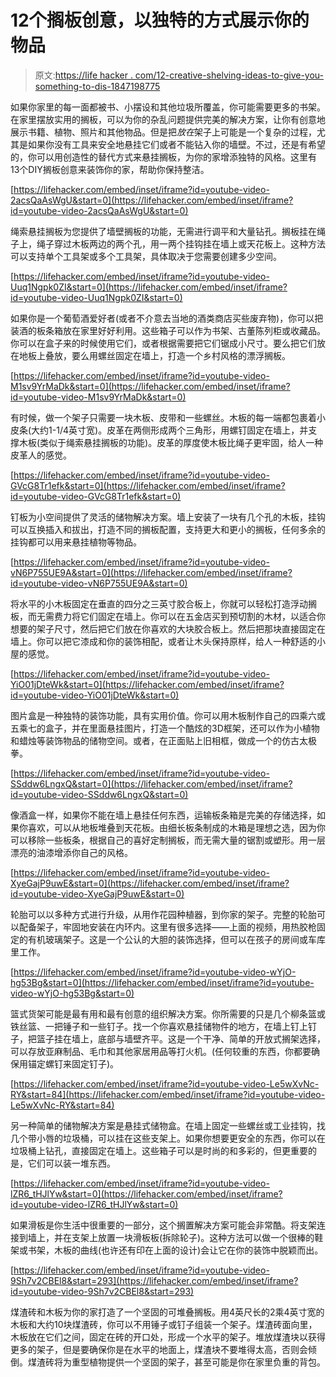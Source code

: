 # 12个搁板创意，以独特的方式展示你的物品

> 原文:[https://life hacker . com/12-creative-shelving-ideas-to-give-you-something-to-dis-1847198775](https://lifehacker.com/12-creative-shelving-ideas-to-give-you-somewhere-to-dis-1847198775)

如果你家里的每一面都被书、小摆设和其他垃圾所覆盖，你可能需要更多的书架。在家里摆放实用的搁板，可以为你的杂乱问题提供完美的解决方案，让你有创意地展示书籍、植物、照片和其他物品。但是把*放在*架子上可能是一个复杂的过程，尤其是如果你没有工具来安全地悬挂它们或者不能钻入你的墙壁。不过，还是有希望的，你可以用创造性的替代方式来悬挂搁板，为你的家增添独特的风格。这里有13个DIY搁板创意来装饰你的家，帮助你保持整洁。

 [https://lifehacker.com/embed/inset/iframe?id=youtube-video-2acsQaAsWgU&start=0](https://lifehacker.com/embed/inset/iframe?id=youtube-video-2acsQaAsWgU&start=0) 

绳索悬挂搁板为您提供了墙壁搁板的功能，无需进行调平和大量钻孔。搁板挂在绳子上，绳子穿过木板两边的两个孔，用一两个挂钩挂在墙上或天花板上。这种方法可以支持单个工具架或多个工具架，具体取决于您需要创建多少空间。

 [https://lifehacker.com/embed/inset/iframe?id=youtube-video-Uuq1Ngpk0ZI&start=0](https://lifehacker.com/embed/inset/iframe?id=youtube-video-Uuq1Ngpk0ZI&start=0) 

如果你是一个葡萄酒爱好者(或者不介意去当地的酒类商店买些废弃物)，你可以把装酒的板条箱放在家里好好利用。这些箱子可以作为书架、古董陈列柜或收藏品。你可以在盒子来的时候使用它们，或者根据需要把它们锯成小尺寸。要么把它们放在地板上叠放，要么用螺丝固定在墙上，打造一个乡村风格的漂浮搁板。

 [https://lifehacker.com/embed/inset/iframe?id=youtube-video-M1sv9YrMaDk&start=0](https://lifehacker.com/embed/inset/iframe?id=youtube-video-M1sv9YrMaDk&start=0) 

有时候，做一个架子只需要一块木板、皮带和一些螺丝。木板的每一端都包裹着小皮条(大约1-1/4英寸宽)。皮革在两侧形成两个三角形，用螺钉固定在墙上，并支撑木板(类似于绳索悬挂搁板的功能)。皮革的厚度使木板比绳子更牢固，给人一种皮革人的感觉。

 [https://lifehacker.com/embed/inset/iframe?id=youtube-video-GVcG8Tr1efk&start=0](https://lifehacker.com/embed/inset/iframe?id=youtube-video-GVcG8Tr1efk&start=0) 

钉板为小空间提供了灵活的储物解决方案。墙上安装了一块有几个孔的木板，挂钩可以互换插入和拔出，打造不同的搁板配置，支持更大和更小的搁板，任何多余的挂钩都可以用来悬挂植物等物品。

 [https://lifehacker.com/embed/inset/iframe?id=youtube-video-vN6P755UE9A&start=0](https://lifehacker.com/embed/inset/iframe?id=youtube-video-vN6P755UE9A&start=0) 

将水平的小木板固定在垂直的四分之三英寸胶合板上，你就可以轻松打造浮动搁板，而无需费力将它们固定在墙上。你可以在五金店买到预切割的木材，以适合你想要的架子尺寸，然后把它们放在你喜欢的大块胶合板上。然后把那块直接固定在墙上。你可以把它漆成和你的装饰相配，或者让木头保持原样，给人一种舒适的小屋的感觉。

 [https://lifehacker.com/embed/inset/iframe?id=youtube-video-YiO01jDteWk&start=0](https://lifehacker.com/embed/inset/iframe?id=youtube-video-YiO01jDteWk&start=0) 

图片盒是一种独特的装饰功能，具有实用价值。你可以用木板制作自己的四乘六或五乘七的盒子，并在里面悬挂图片，打造一个酷炫的3D框架，还可以作为小植物和蜡烛等装饰物品的储物空间。或者，在正面贴上旧相框，做成一个的仿古太极拳。

 [https://lifehacker.com/embed/inset/iframe?id=youtube-video-SSddw6LngxQ&start=0](https://lifehacker.com/embed/inset/iframe?id=youtube-video-SSddw6LngxQ&start=0) 

像酒盒一样，如果你不能在墙上悬挂任何东西，运输板条箱是完美的存储选择，如果你喜欢，可以从地板堆叠到天花板。由细长板条制成的木箱是理想之选，因为你可以移除一些板条，根据自己的喜好定制搁板，而无需大量的锯割或塑形。用一层漂亮的油漆增添你自己的风格。

 [https://lifehacker.com/embed/inset/iframe?id=youtube-video-XyeGajP9uwE&start=0](https://lifehacker.com/embed/inset/iframe?id=youtube-video-XyeGajP9uwE&start=0) 

轮胎可以以多种方式进行升级，从用作花园种植器，到你家的架子。完整的轮胎可以配备架子，牢固地安装在内环内。这里有很多选择——上面的视频，用热胶枪固定的有机玻璃架子。这是一个公认的大胆的装饰选择，但可以在孩子的房间或车库里工作。

 [https://lifehacker.com/embed/inset/iframe?id=youtube-video-wYjO-hg53Bg&start=0](https://lifehacker.com/embed/inset/iframe?id=youtube-video-wYjO-hg53Bg&start=0) 

篮式货架可能是最有用和最有创意的组织解决方案。你所需要的只是几个柳条篮或铁丝篮、一把锤子和一些钉子。找一个你喜欢悬挂储物件的地方，在墙上钉上钉子，把篮子挂在墙上，底部与墙壁齐平。这是一个干净、简单的开放式搁架选择，可以存放亚麻制品、毛巾和其他家居用品等打火机。(任何较重的东西，你都要确保用锚定螺钉来固定钉子)。

 [https://lifehacker.com/embed/inset/iframe?id=youtube-video-Le5wXvNc-RY&start=84](https://lifehacker.com/embed/inset/iframe?id=youtube-video-Le5wXvNc-RY&start=84) 

另一种简单的储物解决方案是悬挂式储物盒。在墙上固定一些螺丝或工业挂钩，找几个带小唇的垃圾桶，可以挂在这些支架上。如果你想要更安全的东西，你可以在垃圾桶上钻孔，直接固定在墙上。这些箱子可以是时尚的和多彩的，但更重要的是，它们可以装一堆东西。

 [https://lifehacker.com/embed/inset/iframe?id=youtube-video-lZR6_tHJlYw&start=0](https://lifehacker.com/embed/inset/iframe?id=youtube-video-lZR6_tHJlYw&start=0) 

如果滑板是你生活中很重要的一部分，这个搁置解决方案可能会非常酷。将支架连接到墙上，并在支架上放置一块滑板板(拆除轮子)。这种方法可以做一个很棒的鞋架或书架，木板的曲线(也许还有印在上面的设计)会让它在你的装饰中脱颖而出。

 [https://lifehacker.com/embed/inset/iframe?id=youtube-video-9Sh7v2CBEl8&start=293](https://lifehacker.com/embed/inset/iframe?id=youtube-video-9Sh7v2CBEl8&start=293) 

煤渣砖和木板为你的家打造了一个坚固的可堆叠搁板。用4英尺长的2乘4英寸宽的木板和大约10块煤渣砖，你可以不用锤子或钉子组装一个架子。煤渣砖面向里，木板放在它们之间，固定在砖的开口处，形成一个水平的架子。堆放煤渣块以获得更多的架子，但是要确保你是在水平的地面上，煤渣块不要堆得太高，否则会倾倒。煤渣砖将为重型植物提供一个坚固的架子，甚至可能是你在家里负重的背包。